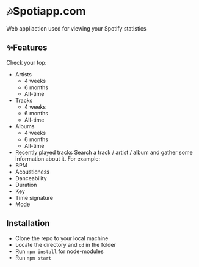 # 🎶Spotiapp.com
Web appliaction used for viewing your Spotify statistics
## ✨Features
Check your top:
* Artists
  * 4 weeks
  * 6 months
  * All-time
* Tracks
  * 4 weeks
  * 6 months
  * All-time
* Albums
  * 4 weeks
  * 6 months
  * All-time
* Recently played tracks
Search a track / artist / album and gather some information about it.
For example:
* BPM
* Acousticness
* Danceability
* Duration
* Key
* Time signature
* Mode
## Installation
* Clone the repo to your local machine
* Locate the directory and ```cd``` in the folder
* Run ```npm install``` for node-modules
* Run ```npm start```

